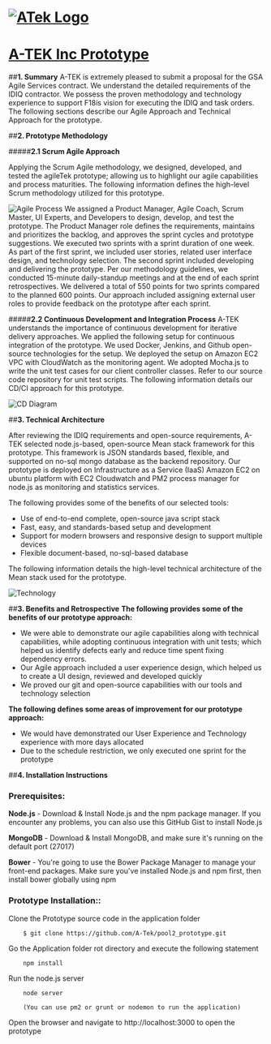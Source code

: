 
# [![ATek Logo](https://googledrive.com/host/0B_QkjcHRJY6wS3MyUjlhY1o5SzQ)](http://www.a-tek.net/) 

# [A-TEK Inc Prototype](http://52.5.25.227/)


##**1. Summary**
A-TEK is extremely pleased to submit a proposal for the GSA Agile Services contract. We understand the detailed requirements of the IDIQ contractor. We possess the proven methodology and technology experience to support F18ís vision for executing the IDIQ and task orders. The following sections describe our Agile Approach and Technical Approach for the prototype.   
  
##**2. Prototype Methodology**


#####**2.1 Scrum Agile Approach**

Applying the Scrum Agile methodology, we designed, developed, and tested the agileTek prototype; allowing us to highlight our agile capabilities and process maturities. The following information defines the high-level Scrum methodology utilized for this prototype.

![Agile Process](http://googledrive.com/host/0B_QkjcHRJY6wQWJmVlBWME8weG8)
  We assigned a Product Manager, Agile Coach, Scrum Master, UI Experts, and Developers to design, develop, and test the prototype. The Product Manager role defines the requirements, maintains and prioritizes the backlog, and approves the sprint cycles and prototype suggestions. 
We executed two sprints with a sprint duration of one week. As part of the first sprint, we included user stories, related user interface design, and technology selection. The second sprint included developing and delivering the prototype. Per our methodology guidelines, we conducted 15-minute daily-standup meetings and at the end of each sprint retrospectives. We delivered a total of 550 points for two sprints compared to the planned 600 points. Our approach included assigning external user roles to provide feedback on the prototype after each sprint. 


#####**2.2 Continuous Development and Integration Process**
A-TEK understands the importance of continuous development for iterative delivery approaches. We applied the following setup for continuous integration of the prototype. We used Docker, Jenkins, and Github open-source technologies for the setup. We deployed the setup on Amazon EC2 VPC with CloudWatch as the monitoring agent. We adopted Mocha.js to write the unit test cases for our client controller classes. Refer to our source code repository for unit test scripts. The following information details our CD/CI approach for this prototype.


![CD Diagram](http://googledrive.com/host/0B_QkjcHRJY6wcUZMVzZKQmNiQ1k)

##**3.	Technical Architecture**


After reviewing the IDIQ requirements and open-source requirements, A-TEK selected node.js-based, open-source Mean stack framework for this prototype. This framework is JSON standards based, flexible, and supported on no-sql mongo database as the backend repository. Our prototype is deployed on Infrastructure as a Service (IaaS) Amazon EC2 on ubuntu platform with EC2 Cloudwatch and PM2 process manager for node.js as monitoring and statistics services. 

The following provides some of the benefits of our selected tools:

* Use of end-to-end complete, open-source java script stack
* Fast, easy, and standards-based setup and development
* Support for modern browsers and responsive design to support multiple devices
* Flexible document-based, no-sql-based database


The following information details the high-level technical architecture of the Mean stack used for the prototype. 

![Technology](http://googledrive.com/host/0B_QkjcHRJY6wVHZPM3hjRXpKVEk)

##**3. Benefits and Retrospective**
**The following provides some of the benefits of our prototype approach:**

* We were able to demonstrate our agile capabilities along with technical capabilities, while adopting continuous integration with unit tests; which helped us identify defects early and reduce time spent fixing dependency errors.
* Our Agile approach included a user experience design, which helped us to create a UI design, reviewed and developed quickly
* We proved our git and open-source capabilities with our tools and technology selection


**The following defines some areas of improvement for our prototype approach:**

* We would have demonstrated our User Experience and Technology experience with more days allocated 
* Due to the schedule restriction, we only executed one sprint for the prototype

##**4. Installation Instructions**

### Prerequisites:

**Node.js** - Download & Install Node.js and the npm package manager. If you encounter any problems, you can also use this GitHub Gist to install Node.js

**MongoDB** - Download & Install MongoDB, and make sure it's running on the default port (27017)

**Bower** - You're going to use the Bower Package Manager to manage your front-end packages. Make sure you've installed Node.js and npm first, then install bower globally using npm

###     Prototype Installation::

Clone the Prototype source code in the application folder


		$ git clone https://github.com/A-Tek/pool2_prototype.git
Go the Application folder rot directory and execute the following statement


 		npm install

 Run the node.js server

 		node server

 		(You can use pm2 or grunt or nodemon to run the application)


Open the browser and navigate to http://localhost:3000 to open the prototype